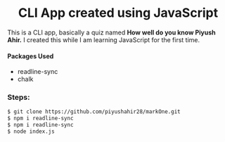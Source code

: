 <h1 align="center">CLI App created using JavaScript</h1>

<p>
This is a CLI app, basically a quiz named <strong>How well do you know Piyush Ahir.</strong> I created this while I am learning JavaScript for the first time.
</p>

#### Packages Used

* readline-sync
* chalk

### Steps:

```bash
$ git clone https://github.com/piyushahir28/markOne.git
$ npm i readline-sync
$ npm i readline-sync
$ node index.js
```
